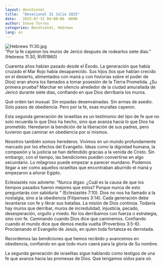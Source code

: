 ```yaml
---
layout: devotional
title:  "Devocional 31 Julio 2025"
date:   2025-07-31 04:00:00 -0600
author: Steve Torres
categories: Devotional, Hebrews
lang: es
---
```

<img src="https://sitemedia.esteeb.com/file/esteebcomsitemedia/devotional_images/Hebrews/ES-Heb-11_30.jpg?raw=true" alt="Hebrews 11:30.jpg" style="max-width: 100%; height: auto;">

<div class="scripture">
  "Por la fe cayeron los muros de Jericó después de rodearlos siete días." (Hebreos 11:30, RVR1960)
</div>

Cuarenta años habían pasado desde el Éxodo. La generación que había cruzado el Mar Rojo había desaparecido. Sus hijos (los que habían crecido en el desierto, alimentados con maná y con historias sobre el poder de Dios) eran ahora los llamados a tomar posesión de la Tierra Prometida. ¿Su primera prueba? Marchar en silencio alrededor de la ciudad amurallada de Jericó durante siete días, confiando en que Dios derribaría los muros.

Qué orden tan inusual. Sin espadas desenvainadas. Sin armas de asedio. Solo pasos de obediencia. Pero por la fe, esas murallas cayeron.

Esta segunda generación de israelitas es un testimonio del tipo de fe que no solo recuerda lo que Dios ha hecho, sino que avanza hacia lo que Dios ha prometido. Heredaron la bendición de la liberación de sus padres, pero tuvieron que caminar en obediencia por sí mismos.

Nosotros también somos herederos. Vivimos en un mundo profundamente marcado por los efectos del Evangelio. Ideas como la dignidad humana, la compasión y la justicia se han defendido gracias a la venida de Cristo. Sin embargo, con el tiempo, las bendiciones pueden convertirse en algo secundario. Lo milagroso puede empezar a parecer mundano. Podemos llegar a ser como aquellos israelitas que encontraban aburrido el maná y empezaron a añorar Egipto.

Eclesiastés nos advierte: "Nunca digas: ¿Cuál es la causa de que los tiempos pasados fueron mejores que estos? Porque nunca de esto preguntarás con sabiduría " (Eclesiastés 7:10). Dios no nos ha llamado a la nostalgia, sino a la obediencia (Filipenses 3:14). Cada generación debe levantarse con fe y librar sus batallas. La misión de Dios continúa. Todavía hay muros que derribar, muros de incredulidad, injusticia, pecado, desesperación, orgullo y miedo.  No los derribamos con fuerza o estrategia, sino con fe. Caminando cuando Dios dice que caminemos. Confiando cuando el mundo dice que demos media vuelta (Proverbios 3:5-6). Proclamando el Evangelio de Jesús, en quien toda fortaleza es derrotada.  

Recordemos las bendiciones que hemos recibido y avancemos en obediencia, confiando en que todo muro caerá para la gloria de Su nombre.

La segunda generación de israelitas sigue hablando como testigos de una fe que avanza hacia las promesas de Dios. Que tengamos oídos para oír.
